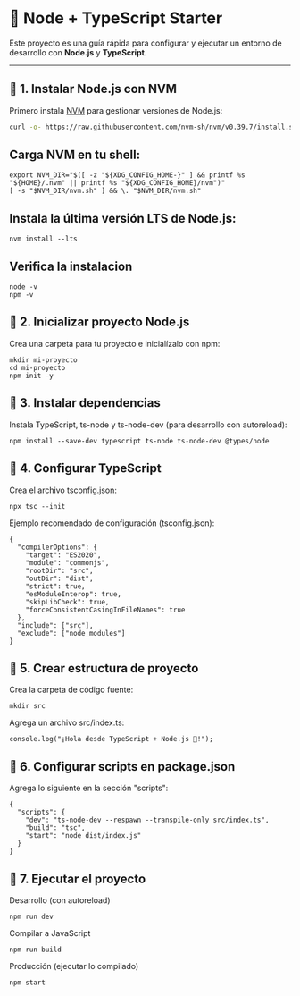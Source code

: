 # 📘 Node + TypeScript Starter

Este proyecto es una guía rápida para configurar y ejecutar un entorno de desarrollo con **Node.js** y **TypeScript**.  

---

## 🔹 1. Instalar Node.js con NVM
Primero instala [NVM](https://github.com/nvm-sh/nvm) para gestionar versiones de Node.js:

```bash
curl -o- https://raw.githubusercontent.com/nvm-sh/nvm/v0.39.7/install.sh | bash
```

## Carga NVM en tu shell:
```
export NVM_DIR="$([ -z "${XDG_CONFIG_HOME-}" ] && printf %s "${HOME}/.nvm" || printf %s "${XDG_CONFIG_HOME}/nvm")"
[ -s "$NVM_DIR/nvm.sh" ] && \. "$NVM_DIR/nvm.sh"
```

## Instala la última versión LTS de Node.js:
```
nvm install --lts
```

## Verifica la instalacion
```
node -v
npm -v
```

## 🔹 2. Inicializar proyecto Node.js

Crea una carpeta para tu proyecto e inicialízalo con npm:
```
mkdir mi-proyecto
cd mi-proyecto
npm init -y
```

## 🔹 3. Instalar dependencias

Instala TypeScript, ts-node y ts-node-dev (para desarrollo con autoreload):
```
npm install --save-dev typescript ts-node ts-node-dev @types/node
```
## 🔹 4. Configurar TypeScript

Crea el archivo tsconfig.json:
```
npx tsc --init
```

Ejemplo recomendado de configuración (tsconfig.json):
```
{
  "compilerOptions": {
    "target": "ES2020",
    "module": "commonjs",
    "rootDir": "src",
    "outDir": "dist",
    "strict": true,
    "esModuleInterop": true,
    "skipLibCheck": true,
    "forceConsistentCasingInFileNames": true
  },
  "include": ["src"],
  "exclude": ["node_modules"]
}
```
## 🔹 5. Crear estructura de proyecto

Crea la carpeta de código fuente:
```
mkdir src
```

Agrega un archivo src/index.ts:
```
console.log("¡Hola desde TypeScript + Node.js 🚀!");
```

## 🔹 6. Configurar scripts en package.json

Agrega lo siguiente en la sección "scripts":
```
{
  "scripts": {
    "dev": "ts-node-dev --respawn --transpile-only src/index.ts",
    "build": "tsc",
    "start": "node dist/index.js"
  }
}
```
## 🔹 7. Ejecutar el proyecto
Desarrollo (con autoreload)
```
npm run dev
```
Compilar a JavaScript
```
npm run build
```
Producción (ejecutar lo compilado)
```
npm start
```
